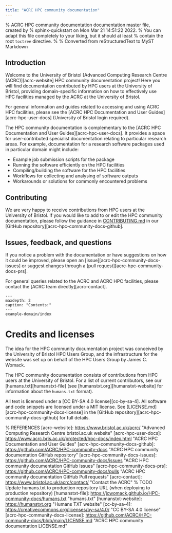 ```yaml
---
title: "ACRC HPC community documentation"
---
```

% ACRC HPC community documentation documentation master file, created by
% sphinx-quickstart on Mon Mar 21 14:51:22 2022.
% You can adapt this file completely to your liking, but it should at least
% contain the root `toctree` directive.
%
% Converted from reStructuredText to MyST Markdown


## Introduction
Welcome to the University of Bristol [Advanced Computing Research Centre (ACRC)][acrc-website] HPC community documentation project!
Here you will find documentation contributed by HPC users at the University of Bristol, providing domain-specific information on how to effectively use HPC facilities managed by the ACRC at the University of Bristol.

For general information and guides related to accessing and using ACRC HPC facilities, please see the [ACRC HPC Documentation and User Guides][acrc-hpc-user-docs] (University of Bristol login required).

The HPC community documentation is complementary to the [ACRC HPC Documentation and User Guides][acrc-hpc-user-docs]. 
It provides a space for user-contributed specialist documentation relating to particular research areas. 
For example, documentation for a research software packages used in particular domain might include:

* Example job submission scripts for the package
* Running the software efficiently on the HPC facilities 
* Compiling/building the software for the HPC facilities
* Workflows for collecting and analysing of software outputs 
* Workarounds or solutions for commonly encountered problems

## Contributing
We are very happy to receive contributions from HPC users at the University of Bristol. If you would like to add to or edit the HPC community documentation, please follow the guidance in [CONTRIBUTING.md](https://github.com/ACRC/HPC-community-docs/blob/main/CONTRIBUTING.md) in our [GitHub repository][acrc-hpc-community-docs-github].

## Issues, feedback, and questions
If you notice a problem with the documentation or have suggestions on how it could be improved, please open an [issue][acrc-hpc-community-docs-issues] or suggest changes through a [pull request][acrc-hpc-community-docs-prs].

For general queries related to the ACRC and ACRC HPC facilities, please contact the [ACRC team directly][acrc-contact].

```{toctree}
---
maxdepth: 2
caption: "Contents:"
---
example-domain/index
```

# Credits and licenses
The idea for the HPC community documentation project was conceived by the University of Bristol HPC Users Group, and the infrastructure for the website was set up on behalf of the HPC Users Group by James C. Womack.

The HPC community documentation consists of contributions from HPC users at the University of Bristol.
For a list of current contributors, see our [humans.txt][humanstxt-file] (see [humanstxt.org][humanstxt-website] for information about the `humans.txt` format).   

All text is licensed under a [CC BY-SA 4.0 license][cc-by-sa-4]. All software and code snippets are licensed under a MIT license.
See [LICENSE.md][acrc-hpc-community-docs-license] in the [GitHub repository][acrc-hpc-community-docs-github] for full details.

% REFERENCES
[acrc-website]: https://www.bristol.ac.uk/acrc/ "Advanced Computing Research Centre bristol.ac.uk website"
[acrc-hpc-user-docs]: https://www.acrc.bris.ac.uk/protected/hpc-docs/index.html "ACRC HPC Documentation and User Guides"
[acrc-hpc-community-docs-github]: https://github.com/ACRC/HPC-community-docs "ACRC HPC community documentation GitHub repository"
[acrc-hpc-community-docs-issues]: https://github.com/ACRC/HPC-community-docs/issues "ACRC HPC community documentation GitHub Issues"
[acrc-hpc-community-docs-prs]: https://github.com/ACRC/HPC-community-docs/pulls "ACRC HPC community documentation GitHub Pull requests"
[acrc-contact]: https://www.bristol.ac.uk/acrc/contact/ "Contact the ACRC"
% TODO Update humans.txt to production repository URL (when deploying to production repository)
[humanstxt-file]: https://jcwomack.github.io/HPC-community-docs/humans.txt "humans.txt"
[humanstxt-website]: https://humanstxt.org "Humans TXT website"
[cc-by-sa-4]: https://creativecommons.org/licenses/by-sa/4.0/ "CC BY-SA 4.0 license"
[acrc-hpc-community-docs-license]: https://github.com/ACRC/HPC-community-docs/blob/main/LICENSE.md "ACRC HPC community documentation LICENSE.md"